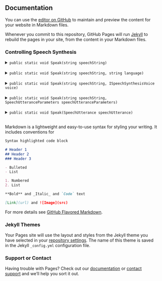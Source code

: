 ## Documentation

You can use the [editor on GitHub](https://github.com/revolt3r/TextToSpeech/edit/master/index.md) to maintain and preview the content for your website in Markdown files.

Whenever you commit to this repository, GitHub Pages will run [Jekyll](https://jekyllrb.com/) to rebuild the pages in your site, from the content in your Markdown files.

### Controlling Speech Synthesis


<details><summary><code>public static void Speak(string speechString)</code></summary>
<p>
<strong>Description</strong><br>
Enqueues an utterance to be spoken using DefaultParameters<br>
<strong>Parameters</strong><br>
  <i>speechString</i> - The text to be spoken in the utterance.<br>
<strong>Example</strong><br>
  <pre>TTS.Speak("Hello world!");</pre><br>
</p>
</details>
<br>

<details><summary><code>public static void Speak(string speechString, string language)</code></summary>
<p>
<strong>Description</strong><br>
Enqueues an utterance to be spoken using a voice object for the specified language and locale.<br>
<strong>Parameters</strong><br>
  <i>speechString</i> - The text to be spoken in the utterance.<br>
  <i>language</i> - A BCP 47 code specifying language and locale for a voice.<br>
<strong>Example</strong><br>
  <pre>TTS.Speak("Hello world!", "en-US");</pre><br>
</p>
</details>
<br>

<details><summary><code>public static void Speak(string speechString, ISpeechSynthesisVoice voice)</code></summary>
<p>
<strong>Description</strong><br>
Enqueues an utterance to be spoken using a specific voice object<br>
<strong>Parameters</strong><br>
  <i>speechString</i> - The text to be spoken in the utterance.<br>
  <i>voice</i> - The voice used to speak the utterance.<br>
<strong>Example</strong><br>
  <pre>
  var voice = TTS.GetVoiceForLanguage("en-US");
  TTS.Speak("Hello world!", voice);</pre><br>
</p>
</details>
<br>

<details><summary><code>public static void Speak(string speechString, SpeechUtteranceParameters speechUtteranceParameters)</code></summary>
<p>
<strong>Description</strong><br>
Enqueues an utterance to be spoken with default voice using specific parameters<br>
<strong>Parameters</strong><br>
  <i>speechString</i> - The text to be spoken in the utterance.<br>
  <i>speechUtteranceParameters</i> - Parameters that affect the speech<br>
<strong>Example</strong><br>
  <pre>
  var parameters = new SpeechUtteranceParameters();
  TTS.Speak("Hello world!", parameters);</pre><br>
</p>
</details>
<br>

<details><summary><code>public static void Speak(SpeechUtterance speechUtterance)</code></summary>
<strong>Description</strong><br>
Enqueues an utterance to be spoken with using specific parameters<br>
<strong>Parameters</strong><br>
  <i>speechUtterance</i> - A chunk of text to be spoken, along with parameters that affect its speech.<br>
<strong>Example</strong><br>
  <pre>
  var utterance = new SpeechUtterance("Hello world!");
  TTS.Speak(utterance);</pre><br>
</details>
<br>















Markdown is a lightweight and easy-to-use syntax for styling your writing. It includes conventions for

```markdown
Syntax highlighted code block

# Header 1
## Header 2
### Header 3

- Bulleted
- List

1. Numbered
2. List

**Bold** and _Italic_ and `Code` text

[Link](url) and ![Image](src)
```

For more details see [GitHub Flavored Markdown](https://guides.github.com/features/mastering-markdown/).

### Jekyll Themes

Your Pages site will use the layout and styles from the Jekyll theme you have selected in your [repository settings](https://github.com/revolt3r/TextToSpeech/settings). The name of this theme is saved in the Jekyll `_config.yml` configuration file.

### Support or Contact

Having trouble with Pages? Check out our [documentation](https://help.github.com/categories/github-pages-basics/) or [contact support](https://github.com/contact) and we’ll help you sort it out.
